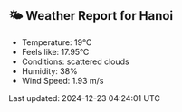 <!-- WEATHER-START -->
## 🌤 Weather Report for Hanoi

- Temperature: 19°C
- Feels like: 17.95°C
- Conditions: scattered clouds
- Humidity: 38%
- Wind Speed: 1.93 m/s

Last updated: 2024-12-23 04:24:01 UTC
<!-- WEATHER-END -->
